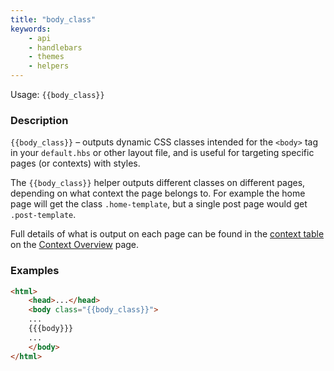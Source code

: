 ```yaml
---
title: "body_class"
keywords:
    - api
    - handlebars
    - themes
    - helpers
---
```


Usage: `{{body_class}}`

### Description

`{{body_class}}` – outputs dynamic CSS classes intended for the `<body>` tag in your `default.hbs` or other layout file, and is useful for targeting specific pages (or contexts) with styles.

The `{{body_class}}` helper outputs different classes on different pages, depending on what context the page belongs to. For example the home page will get the class `.home-template`, but a single post page would get `.post-template`.

Full details of what is output on each page can be found in the [context table](/docs/context-overview#section-context-table) on the [Context Overview](doc:context-overview) page.

### Examples

```html
<html>
    <head>...</head>
    <body class="{{body_class}}">
    ...
    {{{body}}}
    ...
    </body>
</html>
```

